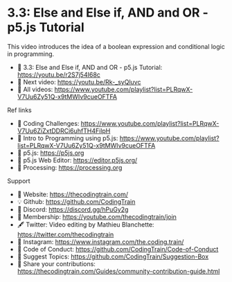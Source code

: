  # 3.3: Else and Else if, AND and OR - p5.js Tutorial
 
This video introduces the idea of a boolean expression and conditional logic in programming.

-   🔗  3.3: Else and Else if, AND and OR - p5.js Tutorial: https://youtu.be/r2S7j54I68c  
-   🎥  Next video: https://youtu.be/Rk-_syQluvc     
-   🎥  All videos: https://www.youtube.com/playlist?list=PLRqwX-V7Uu6Zy51Q-x9tMWIv9cueOFTFA

Ref links
-   🎥  Coding Challenges: https://www.youtube.com/playlist?list=PLRqwX-V7Uu6ZiZxtDDRCi6uhfTH4FilpH
-   🎥  Intro to Programming using p5.js: https://www.youtube.com/playlist?list=PLRqwX-V7Uu6Zy51Q-x9tMWIv9cueOFTFA
-   🔗 p5.js: https://p5js.org
-   🔗 p5.js Web Editor: https://editor.p5js.org/ 
-   🔗 Processing: https://processing.org

Support
-   🚂  Website: https://thecodingtrain.com/
-   💡  Github: https://github.com/CodingTrain
-   💬  Discord: https://discord.gg/hPuGy2g
-   💖  Membership: https://youtube.com/thecodingtrain/join
-   🖋️  Twitter: Video editing by Mathieu Blanchette: https://twitter.com/thecodingtrain
-   📸  Instagram: https://www.instagram.com/the.coding.train/
-   📄  Code of Conduct: https://github.com/CodingTrain/Code-of-Conduct
-   🚩  Suggest Topics: https://github.com/CodingTrain/Suggestion-Box
-   👾  Share your contributions: https://thecodingtrain.com/Guides/community-contribution-guide.html
